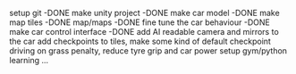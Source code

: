 setup git -DONE
make unity project -DONE
make car model -DONE
make map tiles -DONE
map/maps -DONE
fine tune the car behaviour -DONE
make car control interface -DONE
add AI readable camera and mirrors to the car
add checkpoints to tiles, make some kind of default checkpoint
driving on grass penalty, reduce tyre grip and car power
setup gym/python learning
...
